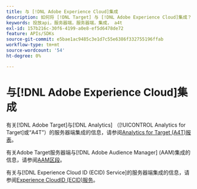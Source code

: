 ```yaml
---
title: 与 [!DNL Adobe Experience Cloud]集成
description: 如何将 [!DNL Target] 与 [!DNL Adobe Experience Cloud]集成？
keywords: 投放api，服务器端，服务器端，集成， a4t
exl-id: 157b216c-30f6-4199-a0e8-ef5d6478de72
feature: APIs/SDKs
source-git-commit: e5bae1ac9485c3e1d7c55e6386f332755196ffab
workflow-type: tm+mt
source-wordcount: '54'
ht-degree: 0%

---
```


# 与[!DNL Adobe Experience Cloud]集成

有关[!DNL Adobe Target]与[!DNL Analytics] （[!UICONTROL Analytics for Target]或“A4T”）的服务器端集成的信息，请参阅[Analytics for Target (A4T)报表](/help/dev/implement/server-side/sdk-guides/integration-with-experience-cloud/a4t-reporting.md)。

有关Adobe Target服务器端与[!DNL Adobe Audience Manager] (AAM)集成的信息，请参阅[AAM区段](/help/dev/implement/server-side/sdk-guides/integration-with-experience-cloud/aam-segments.md)。

有关与[!DNL Experience Cloud ID (ECID) Service]的服务器端集成的信息，请参阅[Experience CloudID (ECID)服务](/help/dev/implement/server-side/sdk-guides/integration-with-experience-cloud/ecid.md)。
